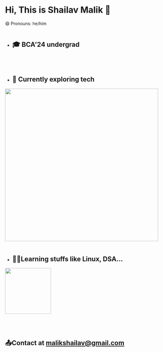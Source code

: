 # Hi, This is Shailav Malik 👋

😄 Pronouns: he/him
<br/><br/>
- ##  🎓 BCA'24 undergrad
<br/><br/>
- ## 🌱 Currently exploring tech

<img src="https://user-images.githubusercontent.com/86142500/155374740-adafd604-e697-4276-a3da-201c098ece24.jpg" width="500"/>
<br/><br/>

- ## 🧑‍💻Learning stuffs like Linux, DSA...
<img src="https://user-images.githubusercontent.com/86142500/155375034-649e321d-40f9-4f85-ac32-61cf6286cc47.png" width="150"/>
<br/><br/><br/><br/>

## 📤Contact at malikshailav@gmail.com

